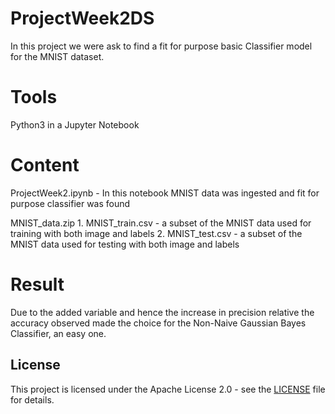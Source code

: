 # ProjectWeek2DS

In this project we were ask to find a fit for purpose basic Classifier model for the MNIST dataset.

# Tools

Python3 in a Jupyter Notebook

# Content

ProjectWeek2.ipynb - In this notebook MNIST data was ingested and fit for purpose classifier was found

MNIST_data.zip 1. MNIST_train.csv - a subset of the MNIST data used for training with both image and labels
               2. MNIST_test.csv - a subset of the MNIST data used for testing with both image and labels 
               
# Result

Due to the added variable and hence the increase in precision relative the accuracy observed made the choice for the Non-Naive Gaussian Bayes Classifier, an easy one.

## License

This project is licensed under the Apache License 2.0 - see the [LICENSE](LICENSE) file for details.

